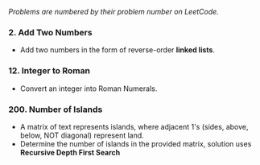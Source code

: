 *Problems are numbered by their problem number on LeetCode.*

### 2. Add Two Numbers
- Add two numbers in the form of reverse-order **linked lists**.

### 12. Integer to Roman
- Convert an integer into Roman Numerals.

### 200. Number of Islands
- A matrix of text represents islands, where adjacent 1's (sides, above, below, NOT diagonal) represent land.
- Determine the number of islands in the provided matrix, solution uses **Recursive Depth First Search**

